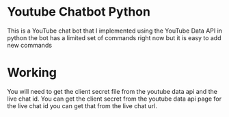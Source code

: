 # Youtube Chatbot Python
This is a YouTube chat bot that I implemented using the YouTube Data API in python  the bot has a limited set of commands right now but it is easy to add new commands

# Working
You will need to get the client secret file from the youtube data api and the live chat id.
You can get the client secret from the youtube data api page for the live chat id you can get that from the live chat url.

